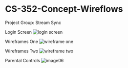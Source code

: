 # CS-352-Concept-Wireflows
Project Group: Stream Sync

Login Screen
![login screen](https://github.com/user-attachments/assets/6efa75ca-e86e-4815-93b8-5badd9a0fbb9)

Wireframes One
![wireframe one](https://github.com/user-attachments/assets/ee89080d-e0d5-4147-839e-2640a3206a5e)

Wireframes Two
![wireframe two](https://github.com/user-attachments/assets/5154a277-c520-4d75-86d7-9aee1e467253)

Parental Controls
![image06](https://github.com/user-attachments/assets/3f5e4330-8a8c-474e-81eb-2af833a85e59)
